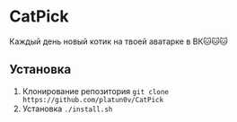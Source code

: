 # CatPick
Каждый день новый котик на твоей аватарке в ВК🐱🐱🐱

## Установка 
1. Клонирование репозитория `git clone https://github.com/platun0v/CatPick`
2. Установка `./install.sh`
